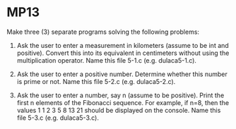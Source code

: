 # MP13
Make three (3) separate programs solving the following problems:

1. Ask the user to enter a measurement in kilometers (assume to be int and positive). Convert this into its equivalent in centimeters without using the multiplication operator. Name this file <yourFamilyName>5-1.c (e.g. dulaca5-1.c).

2. Ask the user to enter a positive number. Determine whether this number is prime or not. Name this file <yourFamilyName>5-2.c (e.g. dulaca5-2.c).

3. Ask the user to enter a number, say n (assume to be positive).  Print the first n elements of the Fibonacci sequence. For example, if n=8, then the values 1 1 2 3 5 8 13 21 should be displayed on the console. Name this file <yourFamilyName>5-3.c (e.g. dulaca5-3.c).
